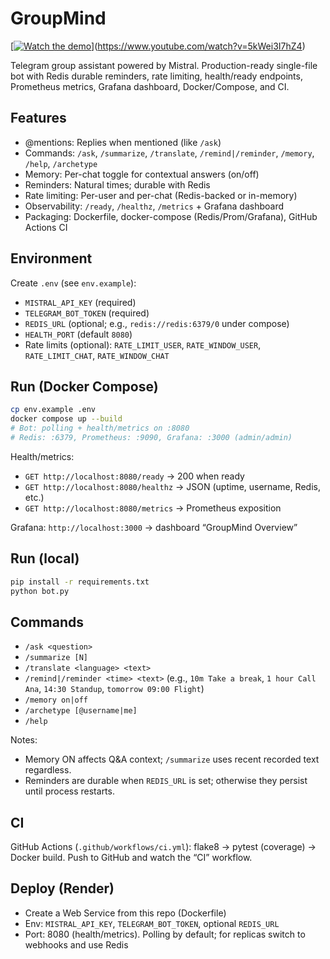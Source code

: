 # GroupMind

[[![Watch the demo](https://www.youtube.com/watch?v=5kWei3I7hZ4)](https://www.youtube.com/watch?v=5kWei3I7hZ4)](https://www.youtube.com/watch?v=5kWei3I7hZ4)

Telegram group assistant powered by Mistral. Production-ready single-file bot with Redis durable reminders, rate limiting, health/ready endpoints, Prometheus metrics, Grafana dashboard, Docker/Compose, and CI.

## Features

- @mentions: Replies when mentioned (like `/ask`)
- Commands: `/ask`, `/summarize`, `/translate`, `/remind|/reminder`, `/memory`, `/help`, `/archetype`
- Memory: Per-chat toggle for contextual answers (on/off)
- Reminders: Natural times; durable with Redis
- Rate limiting: Per-user and per-chat (Redis-backed or in-memory)
- Observability: `/ready`, `/healthz`, `/metrics` + Grafana dashboard
- Packaging: Dockerfile, docker-compose (Redis/Prom/Grafana), GitHub Actions CI

## Environment

Create `.env` (see `env.example`):

- `MISTRAL_API_KEY` (required)
- `TELEGRAM_BOT_TOKEN` (required)
- `REDIS_URL` (optional; e.g., `redis://redis:6379/0` under compose)
- `HEALTH_PORT` (default `8080`)
- Rate limits (optional): `RATE_LIMIT_USER`, `RATE_WINDOW_USER`, `RATE_LIMIT_CHAT`, `RATE_WINDOW_CHAT`

## Run (Docker Compose)

```bash
cp env.example .env
docker compose up --build
# Bot: polling + health/metrics on :8080
# Redis: :6379, Prometheus: :9090, Grafana: :3000 (admin/admin)
```

Health/metrics:
- `GET http://localhost:8080/ready` → 200 when ready
- `GET http://localhost:8080/healthz` → JSON (uptime, username, Redis, etc.)
- `GET http://localhost:8080/metrics` → Prometheus exposition

Grafana: `http://localhost:3000` → dashboard “GroupMind Overview”

## Run (local)

```bash
pip install -r requirements.txt
python bot.py
```

## Commands

- `/ask <question>`
- `/summarize [N]`
- `/translate <language> <text>`
- `/remind|/reminder <time> <text>` (e.g., `10m Take a break`, `1 hour Call Ana`, `14:30 Standup`, `tomorrow 09:00 Flight`)
- `/memory on|off`
- `/archetype [@username|me]`
- `/help`

Notes:
- Memory ON affects Q&A context; `/summarize` uses recent recorded text regardless.
- Reminders are durable when `REDIS_URL` is set; otherwise they persist until process restarts.

## CI

GitHub Actions (`.github/workflows/ci.yml`): flake8 → pytest (coverage) → Docker build.
Push to GitHub and watch the “CI” workflow.

## Deploy (Render)

- Create a Web Service from this repo (Dockerfile)
- Env: `MISTRAL_API_KEY`, `TELEGRAM_BOT_TOKEN`, optional `REDIS_URL`
- Port: 8080 (health/metrics). Polling by default; for replicas switch to webhooks and use Redis
